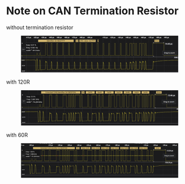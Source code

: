# Note on CAN Termination Resistor





without termination resistor

<figure><img src="../.gitbook/assets/image (215).png" alt=""><figcaption></figcaption></figure>

with 120R

<figure><img src="../.gitbook/assets/image (216).png" alt=""><figcaption></figcaption></figure>



with 60R

<figure><img src="../.gitbook/assets/image (217).png" alt=""><figcaption></figcaption></figure>









